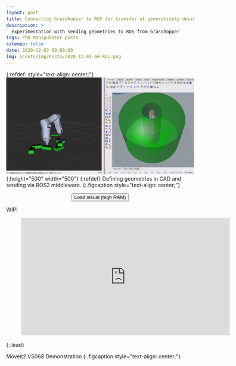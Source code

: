 ```yaml
---
layout: post
title: Connecting Grasshopper to ROS for transfer of generatively designed geometries
description: >
  Experimentation with sending geometries to ROS from Grasshopper
tags: PhD Manipulator posts
sitemap: false
date: 2020-12-03 08:00:00
img: assets/img/Posts/2020-12-03-GH-Ros.png
---
```

{:refdef: style="text-align: center;"}
![My image](/assets/img/Posts/2020-12-03-GH-Ros.png){:height="500" width="500"}
{:refdef}
Defining geometries in CAD and sending via ROS2 middleware.
{:.figcaption style="text-align: center;"}

<center><button class="myButton" id="loadButton">Load visual (high RAM)</button></center>

<script>
document.getElementById("loadButton").onclick = function() {
  document.getElementById("loadButton").remove();

  vidcnt = document.createElement("figure");
  vidcnt.class="video_container lead";
  vidcnt.id="vidcnt";

  frame = document.createElement("iframe");
  frame.src = "/assets/documents/WallAndDenso.html";
  frame.height = "500";
  frame.width = "500";
  frame.frameborder = "0";
  frame.allowfullscreen = "true";
  frame.id = "viz";

  outer = document.getElementById("Outer");
  vidcnt.appendChild(frame);
  outer.appendChild(vidcnt);
}
</script>

<div id = "Outer"></div>

WIP!

<figure class="video_container"><iframe width="560" height="315" src="https://www.youtube.com/embed/MLa0AMedjpQ" frameborder="0" allowfullscreen="true"></iframe></figure>
{:.lead}

Moveit2 VS068 Demonstration
{:.figcaption style="text-align: center;"}



